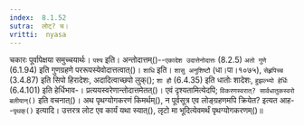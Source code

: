 ```yaml
---
index:  8.1.52
sutra:  लोट्? च।
vritti:  nyasa
---
```


चकारः पूर्वापेक्षया समुच्चयार्थः। `पश्य` इति। अन्तोदात्तम्()--`एकादेश उदात्तेनोदात्तः` (8.2.5) `अतो गुणे` (6.1.94) इति गुणग्रहणे पररूपस्येवोदात्तत्वात्()। `शाधि` इति। `शासु अनुशिष्टौ` (धा।पा।१०७५), `सेह्र्रपिच्च` (3.4.87) इति सिपो हिरादेशः, अदादित्वाच्छपो लुक्(); `शा हौ` (6.4.35) इति धातोः शादेशः, `हुझल्भ्यो हेर्धिः` (6.4.101) इति हेर्धिभाव-। प्रत्ययस्वरेणान्तोदात्तमेतत्()। एवं दृश्यतामित्येदपि; `विकरणस्वरात्? सार्वधातुकस्वरो बलीयान्()` इति वचनात्()। 
अथ पृथग्योगकरणं किमर्थम्(), न पूर्वसूत्र एव लोङ्ग्रहणमपि क्रियेत? इत्यत आह--`पृथक्()` इत्यादि। उत्तरत्र लोट एव कार्यं यथा स्यात्(), लृटो मा भूदित्येवमर्थं पृथग्योगकरणम्()॥
